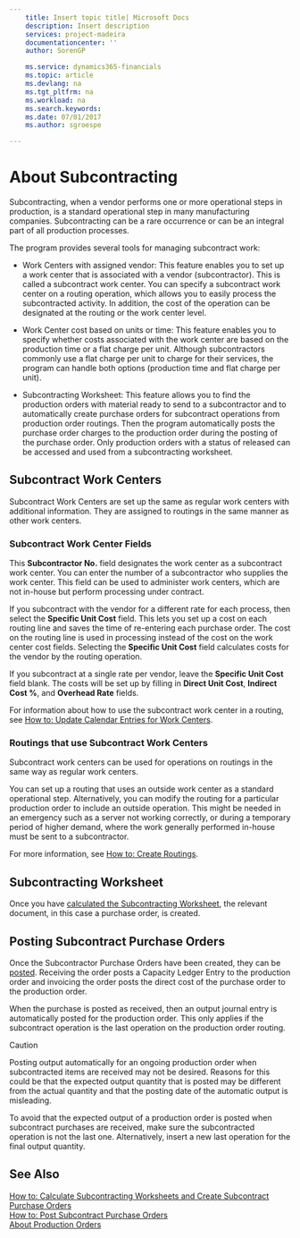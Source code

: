 ```yaml
---
    title: Insert topic title| Microsoft Docs
    description: Insert description
    services: project-madeira
    documentationcenter: ''
    author: SorenGP

    ms.service: dynamics365-financials
    ms.topic: article
    ms.devlang: na
    ms.tgt_pltfrm: na
    ms.workload: na
    ms.search.keywords:
    ms.date: 07/01/2017
    ms.author: sgroespe

---
```

# About Subcontracting
Subcontracting, when a vendor performs one or more operational steps in production, is a standard operational step in many manufacturing companies. Subcontracting can be a rare occurrence or can be an integral part of all production processes.  
  
 The program provides several tools for managing subcontract work:  
  
-   Work Centers with assigned vendor: This feature enables you to set up a work center that is associated with a vendor \(subcontractor\). This is called a subcontract work center. You can specify a subcontract work center on a routing operation, which allows you to easily process the subcontracted activity. In addition, the cost of the operation can be designated at the routing or the work center level.  
  
-   Work Center cost based on units or time: This feature enables you to specify whether costs associated with the work center are based on the production time or a flat charge per unit. Although subcontractors commonly use a flat charge per unit to charge for their services, the program can handle both options \(production time and flat charge per unit\).  
  
-   Subcontracting Worksheet: This feature allows you to find the production orders with material ready to send to a subcontractor and to automatically create purchase orders for subcontract operations from production order routings. Then the program automatically posts the purchase order charges to the production order during the posting of the purchase order. Only production orders with a status of released can be accessed and used from a subcontracting worksheet.  
  
## Subcontract Work Centers  
 Subcontract Work Centers are set up the same as regular work centers with additional information. They are assigned to routings in the same manner as other work centers.  
  
### Subcontract Work Center Fields  
 This **Subcontractor No.** field designates the work center as a subcontract work center. You can enter the number of a subcontractor who supplies the work center. This field can be used to administer work centers, which are not in-house but perform processing under contract.  
  
 If you subcontract with the vendor for a different rate for each process, then select the **Specific Unit Cost** field. This lets you set up a cost on each routing line and saves the time of re-entering each purchase order. The cost on the routing line is used in processing instead of the cost on the work center cost fields. Selecting the **Specific Unit Cost** field calculates costs for the vendor by the routing operation.  
  
 If you subcontract at a single rate per vendor, leave the **Specific Unit Cost** field blank. The costs will be set up by filling in **Direct Unit Cost**, **Indirect Cost %**, and **Overhead Rate** fields.  
  
 For information about how to use the subcontract work center in a routing, see [How to: Update Calendar Entries for Work Centers](../how-to-update-calendar-entries-for-work-centers.md).  
  
### Routings that use Subcontract Work Centers  
 Subcontract work centers can be used for operations on routings in the same way as regular work centers.  
  
 You can set up a routing that uses an outside work center as a standard operational step. Alternatively, you can modify the routing for a particular production order to include an outside operation. This might be needed in an emergency such as a server not working correctly, or during a temporary period of higher demand, where the work generally performed in-house must be sent to a subcontractor.  
  
 For more information, see [How to: Create Routings](../how-to-create-routings.md).  
  
## Subcontracting Worksheet  
 Once you have [calculated the Subcontracting Worksheet](../how-to-calculate-subcontracting-worksheets-and-create-subcontract-purchase-orders.md), the relevant document, in this case a purchase order, is created.  
  
## Posting Subcontract Purchase Orders  
 Once the Subcontractor Purchase Orders have been created, they can be [posted](../how-to-post-subcontract-purchase-orders.md). Receiving the order posts a Capacity Ledger Entry to the production order and invoicing the order posts the direct cost of the purchase order to the production order.  
  
 When the purchase is posted as received, then an output journal entry is automatically posted for the production order. This only applies if the subcontract operation is the last operation on the production order routing.  
  
> [!CAUTION]  
>  Posting output automatically for an ongoing production order when subcontracted items are received may not be desired. Reasons for this could be that the expected output quantity that is posted may be different from the actual quantity and that the posting date of the automatic output is misleading.  
>   
>  To avoid that the expected output of a production order is posted when subcontract purchases are received, make sure the subcontracted operation is not the last one. Alternatively, insert a new last operation for the final output quantity.  
  
## See Also  
 [How to: Calculate Subcontracting Worksheets and Create Subcontract Purchase Orders](../how-to-calculate-subcontracting-worksheets-and-create-subcontract-purchase-orders.md)   
 [How to: Post Subcontract Purchase Orders](../how-to-post-subcontract-purchase-orders.md)   
 [About Production Orders](../about-production-orders.md)